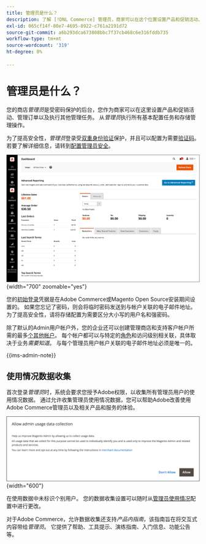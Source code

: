 ```yaml
---
title: 管理员是什么？
description: 了解 [!DNL Commerce] 管理员，商家可以在这个位置设置产品和促销活动、管理订单以及执行其他管理任务。
exl-id: 065cf14f-80e7-4695-8922-c761a2191d72
source-git-commit: a6b293dca673808bbc7f37cb468c6e316fddb735
workflow-type: tm+mt
source-wordcount: '319'
ht-degree: 0%

---
```



# 管理员是什么？

您的商店&#x200B;_管理员_&#x200B;是受密码保护的后台，您作为商家可以在这里设置产品和促销活动、管理订单以及执行其他管理任务。 从&#x200B;_管理员_&#x200B;执行所有基本配置任务和存储管理操作。

为了提高安全性，_管理员_&#x200B;登录受[双重身份验证](../systems/security-two-factor-authentication.md)保护，并且可以配置为需要[验证码](../systems/security-captcha.md)。 若要了解详细信息，请转到[配置管理员安全](../systems/security-admin.md)。

![管理员侧边栏和仪表板](./assets/admin-dashboard.png){width="700" zoomable="yes"}

您的[初始登录](admin-signin.md)凭据是在Adobe Commerce或Magento Open Source安装期间设置的。 如果您忘记了密码，则会将临时密码发送到与帐户关联的电子邮件地址。 为了提高安全性，请将存储配置为需要区分大小写的用户名和强密码。

除了默认的Admin用户帐户外，您的企业还可以创建管理商店和支持客户帐户所需的最多[个其他帐户](../systems/permissions-users-all.md)。 每个帐户都可以与特定的[角色](../systems/permissions-user-roles.md)和访问级别相关联，具体取决于业务&#x200B;_需要知道_。 与每个管理员用户帐户关联的电子邮件地址必须是唯一的。

{{ims-admin-note}}

## 使用情况数据收集

首次登录&#x200B;_管理员_&#x200B;时，系统会要求您授予Adobe权限，以收集所有管理员用户的使用情况数据。 通过允许收集管理员使用情况数据，您可以帮助Adobe改善使用Adobe Commerce管理员以及相关产品和服务的体验。

![允许管理员使用数据收集](./assets/admin-usage-data.png){width="600"}

在使用数据中未标识个别用户。 您的数据收集设置可以随时从[管理员使用情况](../configuration-reference/advanced/admin.md#admin-usage)配置中进行更改。

对于Adobe Commerce，允许数据收集还支持&#x200B;_产品内指南_，该指南旨在将交互式内容带给&#x200B;_管理员_。 它提供了帮助、工具提示、演练指南、入门信息、功能公告等。

